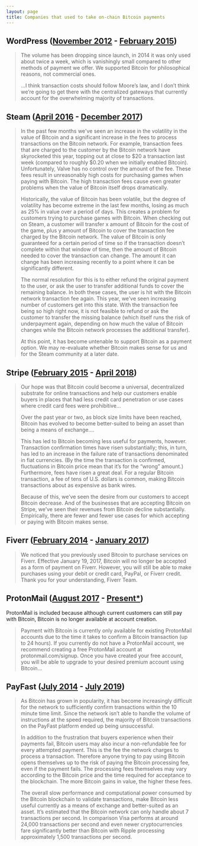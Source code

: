 ```yaml
---
layout: page
title: Companies that used to take on-chain Bitcoin payments
---
```


## WordPress ([November 2012](https://wordpress.com/blog/2012/11/15/pay-another-way-bitcoin/) - [February 2015](https://www.coindesk.com/wordpress-removes-bitcoin-payment-option))

>The volume has been dropping since launch, in 2014 it was only used about twice a week, which is vanishingly small compared to other methods of payment we offer. We supported Bitcoin for philosophical reasons, not commercial ones.
>
>...I think transaction costs should follow Moore’s law, and I don’t think we’re going to get there with the centralized gateways that currently account for the overwhelming majority of transactions.

## Steam ([April 2016](https://cointelegraph.com/news/steam-to-accept-payments-via-bitcoin-in-its-next-update) - [December 2017](https://steamcommunity.com/games/593110/announcements/detail/1464096684955433613))

>In the past few months we've seen an increase in the volatility in the value of Bitcoin and a significant increase in the fees to process transactions on the Bitcoin network. For example, transaction fees that are charged to the customer by the Bitcoin network have skyrocketed this year, topping out at close to $20 a transaction last week (compared to roughly $0.20 when we initially enabled Bitcoin). Unfortunately, Valve has no control over the amount of the fee. These fees result in unreasonably high costs for purchasing games when paying with Bitcoin. The high transaction fees cause even greater problems when the value of Bitcoin itself drops dramatically.
>
>Historically, the value of Bitcoin has been volatile, but the degree of volatility has become extreme in the last few months, losing as much as 25% in value over a period of days. This creates a problem for customers trying to purchase games with Bitcoin. When checking out on Steam, a customer will transfer x amount of Bitcoin for the cost of the game, plus y amount of Bitcoin to cover the transaction fee charged by the Bitcoin network. The value of Bitcoin is only guaranteed for a certain period of time so if the transaction doesn’t complete within that window of time, then the amount of Bitcoin needed to cover the transaction can change. The amount it can change has been increasing recently to a point where it can be significantly different.
>
>The normal resolution for this is to either refund the original payment to the user, or ask the user to transfer additional funds to cover the remaining balance. In both these cases, the user is hit with the Bitcoin network transaction fee again. This year, we’ve seen increasing number of customers get into this state. With the transaction fee being so high right now, it is not feasible to refund or ask the customer to transfer the missing balance (which itself runs the risk of underpayment again, depending on how much the value of Bitcoin changes while the Bitcoin network processes the additional transfer).
>
>At this point, it has become untenable to support Bitcoin as a payment option. We may re-evaluate whether Bitcoin makes sense for us and for the Steam community at a later date.

## Stripe ([February 2015](https://www.coindesk.com/stripe-bitcoin-payments-option-to-the-public) - [April 2018](https://stripe.com/blog/ending-bitcoin-support))

>Our hope was that Bitcoin could become a universal, decentralized substrate for online transactions and help our customers enable buyers in places that had less credit card penetration or use cases where credit card fees were prohibitive...
>
>Over the past year or two, as block size limits have been reached, Bitcoin has evolved to become better-suited to being an asset than being a means of exchange....
>
>This has led to Bitcoin becoming less useful for payments, however. Transaction confirmation times have risen substantially; this, in turn, has led to an increase in the failure rate of transactions denominated in fiat currencies. (By the time the transaction is confirmed, fluctuations in Bitcoin price mean that it’s for the “wrong” amount.) Furthermore, fees have risen a great deal. For a regular Bitcoin transaction, a fee of tens of U.S. dollars is common, making Bitcoin transactions about as expensive as bank wires.
>
>Because of this, we’ve seen the desire from our customers to accept Bitcoin decrease. And of the businesses that are accepting Bitcoin on Stripe, we’ve seen their revenues from Bitcoin decline substantially. Empirically, there are fewer and fewer use cases for which accepting or paying with Bitcoin makes sense.

## Fiverr ([February 2014](https://www.coindesk.com/fiverr-coinbase-pay-services-bitcoin) - [January 2017](https://bitcointalk.org/index.php?topic=1761408.0))

>We noticed that you previously used Bitcoin to purchase services on Fiverr. Effective January 19, 2017, Bitcoin will no longer be accepted as a form of payment on Fiverr. However, you will still be able to make purchases using your debit or credit card, PayPal, or Fiverr credit. Thank you for your understanding, Fiverr Team.

## ProtonMail ([August 2017](https://protonmail.com/blog/bitcoin-secure-email/) - [Present*](https://protonmail.com/support/knowledge-base/paying-with-bitcoin/))

ProtonMail is included because although current customers can still pay with Bitcoin, Bitcoin is no longer available at account creation.

>Payment with Bitcoin is currently only available for existing ProtonMail accounts due to the time it takes to confirm a Bitcoin transaction (up to 24 hours). If you currently do not have a ProtonMail account, we recommend creating a free ProtonMail account at protonmail.com/signup. Once you have created your free account, you will be able to upgrade to your desired premium account using Bitcoin...

## PayFast ([July 2014](https://www.payfast.co.za/blog/accept-bitcoin-payments-payfast/) - [July 2019](https://www.payfast.co.za/blog/ending-support-for-bitcoin/))

>As Bitcoin has grown in popularity, it has become increasingly difficult for the network to sufficiently confirm transactions within the 10 minute time limit. Since the network isn’t able to handle the volume of instructions at the speed required, the majority of Bitcoin transactions on the PayFast platform ended up being unsuccessful.
>
>In addition to the frustration that buyers experience when their payments fail, Bitcoin users may also incur a non-refundable fee for every attempted payment. This is the fee the network charges to process a transaction. Therefore anyone trying to pay using Bitcoin opens themselves up to the risk of paying the Bitcoin processing fee, even if the payment fails. The processing fees themselves may vary according to the Bitcoin price and the time required for acceptance to the blockchain. The more Bitcoin gains in value, the higher these fees.
>
>The overall slow performance and computational power consumed by the Bitcoin blockchain to validate transactions, make Bitcoin less useful currently as a means of exchange and better-suited as an asset. It’s estimated that the Bitcoin network can only handle about 7 transactions per second. In comparison Visa performs at around 24,000 transactions per second and even newer cryptocurrencies fare significantly better than Bitcoin with Ripple processing approximately 1,500 transactions per second.
